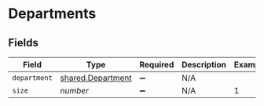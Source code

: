 # Departments


## Fields

| Field                                                  | Type                                                   | Required                                               | Description                                            | Example                                                |
| ------------------------------------------------------ | ------------------------------------------------------ | ------------------------------------------------------ | ------------------------------------------------------ | ------------------------------------------------------ |
| `department`                                           | [shared.Department](../../models/shared/department.md) | :heavy_minus_sign:                                     | N/A                                                    |                                                        |
| `size`                                                 | *number*                                               | :heavy_minus_sign:                                     | N/A                                                    | 1                                                      |